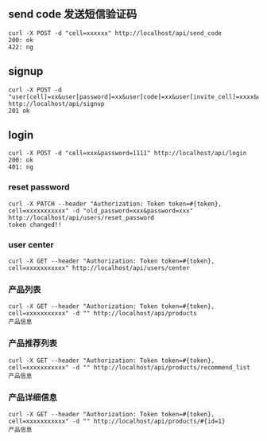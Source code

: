 ## send code 发送短信验证码
```
curl -X POST -d "cell=xxxxxx" http://localhost/api/send_code
200: ok
422: ng
```
## signup
```
curl -X POST -d "user[cell]=xx&user[password]=xx&user[code]=xx&user[invite_cell]=xxxx&user[name]=xxx" http://localhost/api/signup
201 ok
```
## login
```
curl -X POST -d "cell=xxx&password=1111" http://localhost/api/login
200: ok
401: ng
```
### reset password
```
curl -X PATCH --header "Authorization: Token token=#{token}, cell=xxxxxxxxxxx" -d "old_password=xxx&password=xxx" http://localhost/api/users/reset_password
token changed!!
```
### user center
```
curl -X GET --header "Authorization: Token token=#{token}, cell=xxxxxxxxxxx" http://localhost/api/users/center
```
### 产品列表
```
curl -X GET --header "Authorization: Token token=#{token}, cell=xxxxxxxxxxx" -d "" http://localhost/api/products
产品信息
```
### 产品推荐列表
```
curl -X GET --header "Authorization: Token token=#{token}, cell=xxxxxxxxxxx" -d "" http://localhost/api/products/recommend_list
产品信息
```
### 产品详细信息
```
curl -X GET --header "Authorization: Token token=#{token}, cell=xxxxxxxxxxx" -d "" http://localhost/api/products/#{id=1}
产品信息
```
